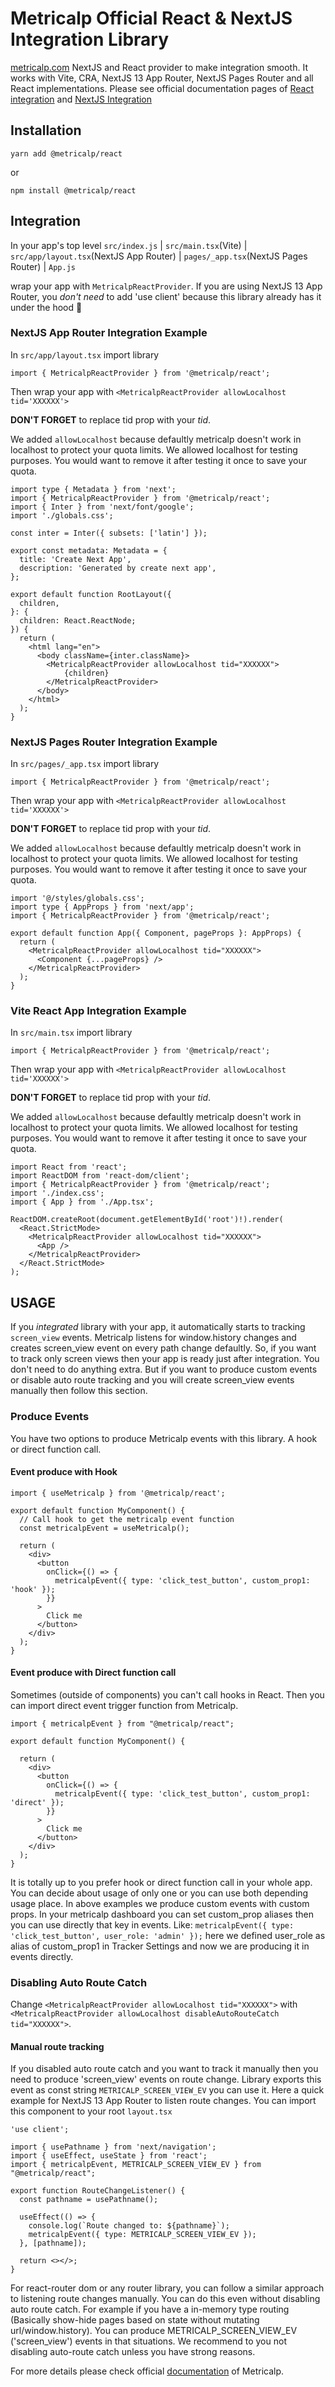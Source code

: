 # Metricalp Official React & NextJS Integration Library

[metricalp.com](https://www.metricalp.com) NextJS and React provider to make integration smooth. It works with Vite, CRA, NextJS 13 App Router, NextJS Pages Router and all React implementations. Please see official documentation pages of [React integration](https://metricalp.com/docs/react) and [NextJS Integration](https://metricalp.com/docs/nextjs)

## Installation

```
yarn add @metricalp/react
```

or

```
npm install @metricalp/react
```

## Integration

In your app's top level `src/index.js` | `src/main.tsx`(Vite) | `src/app/layout.tsx`(NextJS App Router) | `pages/_app.tsx`(NextJS Pages Router)  | `App.js`

wrap your app with `MetricalpReactProvider`. If you are using NextJS 13 App Router, you *don't need* to add 'use client' because this library already has it under the hood 🫡


### NextJS App Router Integration Example

In `src/app/layout.tsx` import library

`import { MetricalpReactProvider } from '@metricalp/react';`

Then wrap your app with `<MetricalpReactProvider allowLocalhost tid='XXXXXX'>`

**DON'T FORGET** to replace tid prop with your _tid_.

We added `allowLocalhost` because defaultly metricalp doesn't work in localhost to protect your quota limits. We allowed localhost for testing purposes. You would want to remove it after testing it once to save your quota.

```
import type { Metadata } from 'next';
import { MetricalpReactProvider } from '@metricalp/react';
import { Inter } from 'next/font/google';
import './globals.css';

const inter = Inter({ subsets: ['latin'] });

export const metadata: Metadata = {
  title: 'Create Next App',
  description: 'Generated by create next app',
};

export default function RootLayout({
  children,
}: {
  children: React.ReactNode;
}) {
  return (
    <html lang="en">
      <body className={inter.className}>
        <MetricalpReactProvider allowLocalhost tid="XXXXXX">
            {children}
        </MetricalpReactProvider>
      </body>
    </html>
  );
}
```

### NextJS Pages Router Integration Example

In `src/pages/_app.tsx` import library

`import { MetricalpReactProvider } from '@metricalp/react';`

Then wrap your app with `<MetricalpReactProvider allowLocalhost tid='XXXXXX'>`

**DON'T FORGET** to replace tid prop with your _tid_.

We added `allowLocalhost` because defaultly metricalp doesn't work in localhost to protect your quota limits. We allowed localhost for testing purposes. You would want to remove it after testing it once to save your quota.

```
import '@/styles/globals.css';
import type { AppProps } from 'next/app';
import { MetricalpReactProvider } from '@metricalp/react';

export default function App({ Component, pageProps }: AppProps) {
  return (
    <MetricalpReactProvider allowLocalhost tid="XXXXXX">
      <Component {...pageProps} />
    </MetricalpReactProvider>
  );
}

```

### Vite React App Integration Example

In `src/main.tsx` import library

`import { MetricalpReactProvider } from '@metricalp/react';`

Then wrap your app with `<MetricalpReactProvider allowLocalhost tid='XXXXXX'>`

**DON'T FORGET** to replace tid prop with your _tid_.

We added `allowLocalhost` because defaultly metricalp doesn't work in localhost to protect your quota limits. We allowed localhost for testing purposes. You would want to remove it after testing it once to save your quota.

```
import React from 'react';
import ReactDOM from 'react-dom/client';
import { MetricalpReactProvider } from '@metricalp/react';
import './index.css';
import { App } from './App.tsx';

ReactDOM.createRoot(document.getElementById('root')!).render(
  <React.StrictMode>
    <MetricalpReactProvider allowLocalhost tid="XXXXXX">
      <App />
    </MetricalpReactProvider>
  </React.StrictMode>
);
```


## USAGE

If you _integrated_ library with your app, it automatically starts to tracking `screen_view` events. Metricalp listens for window.history changes and creates screen_view event on every path change defaultly. So, if you want to track only screen views then your app is ready just after integration. You don't need to do anything extra. But if you want to produce custom events or disable auto route tracking and you will create screen_view events manually then follow this section.

### Produce Events

You have two options to produce Metricalp events with this library. A hook or direct function call.

#### Event produce with Hook

```
import { useMetricalp } from '@metricalp/react';

export default function MyComponent() {
  // Call hook to get the metricalp event function
  const metricalpEvent = useMetricalp();

  return (
    <div>
      <button
        onClick={() => {
          metricalpEvent({ type: 'click_test_button', custom_prop1: 'hook' });
        }}
      >
        Click me
      </button>
    </div>
  );
}
```

#### Event produce with Direct function call

Sometimes (outside of components) you can't call hooks in React. Then you can import direct event trigger function from Metricalp.

```
import { metricalpEvent } from "@metricalp/react";

export default function MyComponent() {

  return (
    <div>
      <button
        onClick={() => {
          metricalpEvent({ type: 'click_test_button', custom_prop1: 'direct' });
        }}
      >
        Click me
      </button>
    </div>
  );
}
```

It is totally up to you prefer hook or direct function call in your whole app. You can decide about usage of only one or you can use both depending usage place.
In above examples we produce custom events with custom props. In your metricalp dashboard you can set custom_prop aliases then you can use directly that key in events. Like: `metricalpEvent({ type: 'click_test_button', user_role: 'admin' });` here we defined user_role as alias of custom_prop1 in Tracker Settings and now we are producing it in events directly.

### Disabling Auto Route Catch

Change `<MetricalpReactProvider allowLocalhost tid="XXXXXX">` with `<MetricalpReactProvider allowLocalhost disableAutoRouteCatch tid="XXXXXX">`.


#### Manual route tracking

If you disabled auto route catch and you want to track it manually then you need to produce 'screen_view' events on route change. Library exports this event as const string `METRICALP_SCREEN_VIEW_EV` you can use it. Here a quick example for NextJS 13 App Router to listen route changes. You can import this component to your root `layout.tsx`

```
'use client';

import { usePathname } from 'next/navigation';
import { useEffect, useState } from 'react';
import { metricalpEvent, METRICALP_SCREEN_VIEW_EV } from "@metricalp/react";

export function RouteChangeListener() {
  const pathname = usePathname();

  useEffect(() => {
    console.log(`Route changed to: ${pathname}`);
    metricalpEvent({ type: METRICALP_SCREEN_VIEW_EV });
  }, [pathname]);

  return <></>;
}
```

For react-router dom or any router library, you can follow a similar approach to listening route changes manually. You can do this even without disabling auto route catch. For example if you have a in-memory type routing (Basically show-hide pages based on state without mutating url/window.history). You can produce METRICALP_SCREEN_VIEW_EV ('screen_view') events in that situations. We recommend to you not disabling auto-route catch unless you have strong reasons.

For more details please check official [documentation](https://www.metricalp.com/docs) of Metricalp.